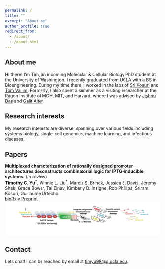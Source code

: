 ```yaml
---
permalink: /
title: ""
excerpt: "About me"
author_profile: true
redirect_from: 
  - /about/
  - /about.html
---
```

About me
------
Hi there! I’m Tim, an incoming Molecular & Cellular Biology PhD student at the University of Washington. I recently graduated from UCLA with a BS in Bioengineering. During my time there, I worked in the labs of [Sri Kosuri](http://www.kosurilab.org/) and [Tom Vallim](https://tarling-vallimlab.dgsom.ucla.edu/pages/). Formerly, I also spent a summer as a visiting researcher at the Ragon Institute of MGH, MIT, and Harvard, where I was advised by [Jishnu Das](https://www.immunology.pitt.edu/person/jishnu-das-phd) and [Galit Alter](https://www.ragoninstitute.org/portfolio-item/alter-lab/).

Research interests
------
My research interests are diverse, spanning over various fields including systems biology, single-cell genomics, machine learning, and infectious diseases.   

Papers
------
**Multiplexed characterization of rationally designed promoter architectures deconstructs combinatorial logic for IPTG-inducible systems.** (*in review*)<br/>
**Timothy C. Yu<sup>*</sup>**, Winnie L. Liu<sup>*</sup>, Marcia S. Brinck, Jessica E. Davis, Jeremy Shek, Grace Bower, Tal Einav, Kimberly D. Insigne, Rob Phillips, Sriram Kosuri, Guillaume Urtecho <br/>
[bioRxiv Preprint](https://www.biorxiv.org/content/10.1101/2020.01.31.928689v1)
![Editing a markdown file for a talk](/images/induce.png)

Contact
------
Lets chat! I can be reached by email at timyu98@g.ucla.edu. 
